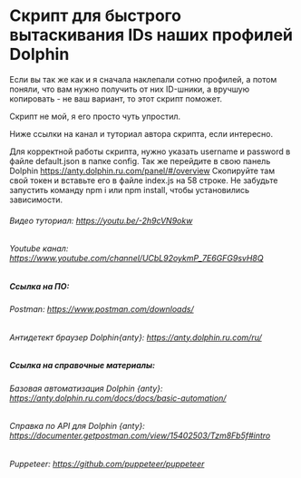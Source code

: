 # Скрипт для быстрого вытаскивания IDs наших профилей Dolphin

Если вы так же как и я сначала наклепали сотню профилей, а потом поняли, что вам нужно получить от них ID-шники, а вручшую копировать - не ваш вариант, то этот скрипт поможет.

Скрипт не мой, я его просто чуть упростил.

Ниже ссылки на канал и туториал автора скрипта, если интересно.

Для корректной работы скрипта, нужно указать username и password в файле default.json в папке config. 
Так же перейдите в свою панель Dolphin https://anty.dolphin.ru.com/panel/#/overview Скопируйте там свой токен и вставьте его в файле index.js на 58 строке.
Не забудьте запустить команду npm i или npm install, чтобы установились зависимости. 


###### Видео туториал: https://youtu.be/-2h9cVN9okw
###### Youtube канал: https://www.youtube.com/channel/UCbL92oykmP_7E6GFG9svH8Q

##### Ссылка на ПО:
###### Postman: https://www.postman.com/downloads/
###### Антидетект браузер Dolphin{anty}: https://anty.dolphin.ru.com/ru/

##### Ссылка на справочные материалы:
###### Базовая автоматизация Dolphin {anty}: https://anty.dolphin.ru.com/docs/docs/basic-automation/
###### Справка по API для Dolphin {anty}: https://documenter.getpostman.com/view/15402503/Tzm8Fb5f#intro
###### Puppeteer: https://github.com/puppeteer/puppeteer
